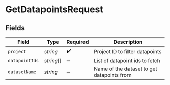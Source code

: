 # GetDatapointsRequest


## Fields

| Field                                      | Type                                       | Required                                   | Description                                |
| ------------------------------------------ | ------------------------------------------ | ------------------------------------------ | ------------------------------------------ |
| `project`                                  | *string*                                   | :heavy_check_mark:                         | Project ID to filter datapoints            |
| `datapointIds`                             | *string*[]                                 | :heavy_minus_sign:                         | List of datapoint ids to fetch             |
| `datasetName`                              | *string*                                   | :heavy_minus_sign:                         | Name of the dataset to get datapoints from |